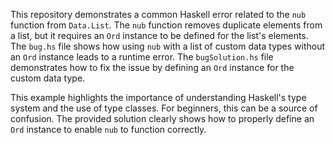 This repository demonstrates a common Haskell error related to the `nub` function from `Data.List`. The `nub` function removes duplicate elements from a list, but it requires an `Ord` instance to be defined for the list's elements.  The `bug.hs` file shows how using `nub` with a list of custom data types without an `Ord` instance leads to a runtime error. The `bugSolution.hs` file demonstrates how to fix the issue by defining an `Ord` instance for the custom data type.

This example highlights the importance of understanding Haskell's type system and the use of type classes.  For beginners, this can be a source of confusion.  The provided solution clearly shows how to properly define an `Ord` instance to enable `nub` to function correctly.